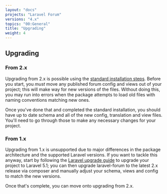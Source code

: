 ```yaml
---
layout: "docs"
projects: "Laravel Forum"
versions: "4.x"
topics: "00:General"
title: "Upgrading"
weight: 4
---
```


## Upgrading

### From 2.x

Upgrading from 2.x is possible using the [standard installation steps](docs/laravel-forum/4.x/installation.md). Before you start, you *must* move any published forum config and views out of your project; this will make way for new versions of the files. Without doing this, you may run into errors when the package attempts to load old files with naming conventions matching new ones.

Once you've done that and completed the standard installation, you should have up to date schema and all of the new config, translation and view files. You'll need to go through those to make any necessary changes for your project.

### From 1.x

Upgrading from 1.x is unsupported due to major differences in the package architecture and the supported Laravel versions. If you want to tackle this anyway, start by following the [Laravel upgrade guide](http://laravel.com/docs/5.1/upgrade) to upgrade your project to Laravel 5.1; you can then upgrade laravel-forum to the latest 2.x release via composer and manually adjust your schema, views and config to match the new versions.

Once that's complete, you can move onto upgrading from 2.x.
